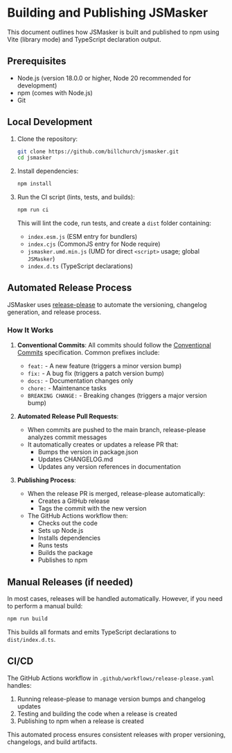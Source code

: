 # Building and Publishing JSMasker

This document outlines how JSMasker is built and published to npm using Vite (library mode) and TypeScript declaration output.

## Prerequisites

- Node.js (version 18.0.0 or higher, Node 20 recommended for development)
- npm (comes with Node.js)
- Git

## Local Development

1. Clone the repository:
   ```bash
   git clone https://github.com/billchurch/jsmasker.git
   cd jsmasker
   ```

2. Install dependencies:
   ```bash
   npm install
   ```

3. Run the CI script (lints, tests, and builds):
   ```bash
   npm run ci
   ```

   This will lint the code, run tests, and create a `dist` folder containing:
   - `index.esm.js` (ESM entry for bundlers)
   - `index.cjs` (CommonJS entry for Node require)
   - `jsmasker.umd.min.js` (UMD for direct `<script>` usage; global `JSMasker`)
   - `index.d.ts` (TypeScript declarations)

## Automated Release Process

JSMasker uses [release-please](https://github.com/googleapis/release-please) to automate the versioning, changelog generation, and release process.

### How It Works

1. **Conventional Commits**: All commits should follow the [Conventional Commits](https://www.conventionalcommits.org/) specification. Common prefixes include:
   - `feat:` - A new feature (triggers a minor version bump)
   - `fix:` - A bug fix (triggers a patch version bump)
   - `docs:` - Documentation changes only
   - `chore:` - Maintenance tasks
   - `BREAKING CHANGE:` - Breaking changes (triggers a major version bump)

2. **Automated Release Pull Requests**:
   - When commits are pushed to the main branch, release-please analyzes commit messages
   - It automatically creates or updates a release PR that:
     - Bumps the version in package.json
     - Updates CHANGELOG.md
     - Updates any version references in documentation

3. **Publishing Process**:
   - When the release PR is merged, release-please automatically:
     - Creates a GitHub release
     - Tags the commit with the new version
   - The GitHub Actions workflow then:
     - Checks out the code
     - Sets up Node.js
     - Installs dependencies
     - Runs tests
     - Builds the package
     - Publishes to npm

## Manual Releases (if needed)

In most cases, releases will be handled automatically. However, if you need to perform a manual build:

```bash
npm run build
```

This builds all formats and emits TypeScript declarations to `dist/index.d.ts`.

## CI/CD

The GitHub Actions workflow in `.github/workflows/release-please.yaml` handles:

1. Running release-please to manage version bumps and changelog updates
2. Testing and building the code when a release is created
3. Publishing to npm when a release is created

This automated process ensures consistent releases with proper versioning, changelogs, and build artifacts.
